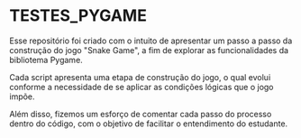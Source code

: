 # TESTES_PYGAME

Esse repositório foi criado com o intuito de apresentar 
um passo a passo da construção do jogo "Snake Game", a fim 
de explorar as funcionalidades da bibliotema Pygame.

Cada script apresenta uma etapa de construção do jogo, o qual
evolui conforme a necessidade de se aplicar as condições 
lógicas que o jogo impõe.

Além disso, fizemos um esforço de comentar cada passo do processo
dentro do código, com o objetivo de facilitar o entendimento do estudante.

